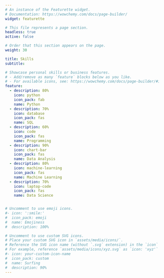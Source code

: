 ```yaml
---
# An instance of the Featurette widget.
# Documentation: https://wowchemy.com/docs/page-builder/
widget: featurette

# This file represents a page section.
headless: true
active: false

# Order that this section appears on the page.
weight: 30

title: Skills
subtitle:

# Showcase personal skills or business features.
# - Add/remove as many `feature` blocks below as you like.
# - For available icons, see: https://wowchemy.com/docs/page-builder/#icons
feature:
  - description: 80%
    icon: python
    icon_pack: fab
    name: Python
  - description: 70%
    icon: database
    icon_pack: fas
    name: SQL
  - description: 60%
    icon: code
    icon_pack: fas
    name: Programming
  - description: 90%
    icon: chart-bar
    icon_pack: fas
    name: Data Analysis
  - description: 80%
    icon: machine-learning
    icon_pack: fas
    name: Machine Learning
  - description: 70%
    icon: laptop-code
    icon_pack: fas
    name: Data Science


# Uncomment to use emoji icons.
#- icon: ':smile:'
#  icon_pack: emoji
#  name: Emojiness
#  description: 100% 

# Uncomment to use custom SVG icons.
# Place your custom SVG icon in `assets/media/icons/`.
# Reference the SVG icon name (without `.svg` extension) in the `icon` field.
# For example, reference `assets/media/icons/xyz.svg` as `icon: 'xyz'`
#- icon: your-custom-icon-name
#  icon_pack: custom
#  name: Surfing
#  description: 90%
---
```

